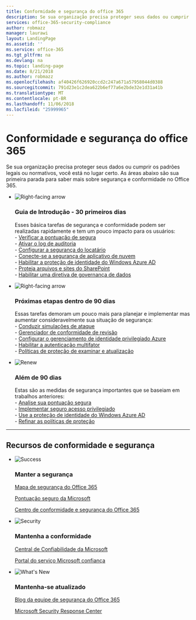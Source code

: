 ```yaml
---
title: Conformidade e segurança do office 365
description: Se sua organização precisa proteger seus dados ou cumprir os padrões legais ou normativos, você está no lugar certo. Aqui, você pode aprender sobre segurança e conformidade no Office 365
services: office-365-security-compliance
author: robmazz
manager: laurawi
layout: LandingPage
ms.assetid: ''
ms.service: office-365
ms.tgt_pltfrm: na
ms.devlang: na
ms.topic: landing-page
ms.date: 8/21/2018
ms.author: robmazz
ms.openlocfilehash: af40426f626920ccd2c247a671a57958044d0388
ms.sourcegitcommit: 791d23e1c2dea622b6ef77a6e2bde32e1d31a41b
ms.translationtype: MT
ms.contentlocale: pt-BR
ms.lasthandoff: 11/06/2018
ms.locfileid: "25999965"
---
```

# <a name="office-365-security-and-compliance"></a>Conformidade e segurança do office 365

Se sua organização precisa proteger seus dados ou cumprir os padrões legais ou normativos, você está no lugar certo. As áreas abaixo são sua primeira parada para saber mais sobre segurança e conformidade no Office 365.

<ul class="cardsF panelContent">
    <li>
        <div class="cardSize">
            <div class="cardPadding">
                <div class="card">
                    <div class="cardImageOuter">
                        <div class="cardImage">
                            <img src="https://docs.microsoft.com/office/media/icons/caret-right-blue.svg" alt="Right-facing arrow" />
                        </div>
                    </div>
                    <div class="cardText">
                        <h3>Guia de Introdução - 30 primeiros dias</h3>
                <p>Esses básica tarefas de segurança e conformidade podem ser realizadas rapidamente e tem um pouco impacto para os usuários: <br> - <a href="office-365-secure-score.md" target="_blank">Verificar a pontuação de segura</a> <br> - <a href="search-the-audit-log-in-security-and-compliance.md">Ativar o log de auditoria</a> <br> - <a href="tenant-wide-setup-for-increased-security.md">Configurar a segurança do locatário</a> <br> - <a href="https://docs.microsoft.com/cloud-app-security/connect-office-365-to-microsoft-cloud-app-security">Conecte-se a segurança de aplicativo de nuvem</a> <br> - <a href="https://docs.microsoft.com/azure/active-directory/active-directory-identityprotection-enable">Habilitar a proteção de identidade do Windows Azure AD</a> <br> - <a href="https://docs.microsoft.com/office365/enterprise/secure-sharepoint-online-sites-and-files">Proteja arquivos e sites do SharePoint</a> <br> - <a href="configure-supervision-policies.md">Habilitar uma diretiva de governança de dados</a> </p>
                    </div>
                </div>
            </div>
        </div>
    </li>
    <li>
        <div class="cardSize">
            <div class="cardPadding">
                <div class="card">
                    <div class="cardImageOuter">
                        <div class="cardImage">
                            <img src="https://docs.microsoft.com/office/media/icons/caret-right-blue.svg" alt="Right-facing arrow" />
                        </div>
                    </div>
                    <div class="cardText">
                        <h3>Próximas etapas dentro de 90 dias</h3>
                        <p>Essas tarefas demoram um pouco mais para planejar e implementar mas aumentar consideravelmente sua situação de segurança: <br> - <a href="attack-simulator.md">Conduzir simulações de ataque</a> <br> - <a href="meet-data-protection-and-regulatory-reqs-using-microsoft-cloud.md">Gerenciador de conformidade de revisão</a> <br> - <a href="https://docs.microsoft.com/azure/active-directory/privileged-identity-management/pim-configure">Configurar o gerenciamento de identidade privilegiado Azure</a> <br> - <a href="https://docs.microsoft.com/azure/active-directory/authentication/concept-mfa-howitworks">Habilitar a autenticação multifator</a> <br> - <a href="protect-against-threats.md">Políticas de proteção de examinar e atualização</a> </p>
                    </div>
                </div>
            </div>
        </div>
    </li>
    <li>
        <div class="cardSize">
            <div class="cardPadding">
                <div class="card">
                    <div class="cardImageOuter">
                        <div class="cardImage">
                            <img src="https://docs.microsoft.com/office/media/icons/renew.svg" alt="Renew" />
                        </div>
                    </div>
                    <div class="cardText">
                        <h3>Além de 90 dias</h3>
                        <p>Estas são as medidas de segurança importantes que se baseiam em trabalhos anteriores:<br>
                        - <a href="https://securescore.office.com" target="_blank">Analise sua pontuação segura</a><br>
                        - <a href="https://docs.microsoft.com/windows-server/identity/securing-privileged-access/securing-privileged-access">Implementar seguro acesso privilegiado</a><br>
                        - <a href="https://docs.microsoft.com/azure/active-directory/active-directory-identityprotection">Use a proteção de identidade do Windows Azure AD</a><br>
                        - <a href="protect-against-threats.md">Refinar as políticas de proteção</a><br></p>
                    </div>
                </div>
            </div>
        </div>
    </li>
</ul>

<hr>
<h2>Recursos de conformidade e segurança</h2>

<ul class="panelContent cardsF">
    <li>
        <div class="cardSize">
            <div class="cardPadding">
                <div class="card">
                    <div class="cardImageOuter">
                        <div class="cardImage">
                            <img src="https://docs.microsoft.com/office/media/icons/success-blue.svg" alt="Success" data-linktype="external">
                        </div>
                    </div>
                    <div class="cardText">
                        <h3>Manter a segurança</h3>
                        <p><a href="security-roadmap.md">Mapa de segurança do Office 365</a></p>
                        <p><a href="https://securescore.microsoft.com" target="_blank">Pontuação seguro da Microsoft</a></p>
                        <p><a href="https://protection.office.com" target="_blank">Centro de conformidade e segurança do Office 365</a></p>
                    </div>
                </div>
            </div>
        </div>
    </li>
    <li>
        <div class="cardSize">
            <div class="cardPadding">
                <div class="card">
                    <div class="cardImageOuter">
                        <div class="cardImage">
                            <img src="https://docs.microsoft.com/office/media/icons/security-blue.svg" alt="Security" data-linktype="external">
                        </div>
                    </div>
                    <div class="cardText">
                        <h3>Mantenha a conformidade</h3>
                        <p><a href="https://www.microsoft.com/trustcenter" target="_blank">Central de Confiabilidade da Microsoft</a></p>
                        <p><a href="https://servicetrust.microsoft.com" target="_blank">Portal do serviço Microsoft confiança</a></p>
                    </div>
                </div>
            </div>
        </div>
    </li>
    <li>
        <div class="cardSize">
            <div class="cardPadding">
                <div class="card">
                    <div class="cardImageOuter">
                        <div class="cardImage">
                            <img src="https://docs.microsoft.com/office/media/icons/whats-new-megaphone-blue.svg" alt="What's New" data-linktype="external">
                        </div>
                    </div>
                    <div class="cardText">
                        <h3>Mantenha-se atualizado</h3>
                        <p><a href="https://blogs.technet.microsoft.com/office365security" target="_blank">Blog da equipe de segurança do Office 365</a></p>
                        <p><a href="https://www.microsoft.com/msrc" target="_blank">Microsoft Security Response Center</a></p>
                    </div>
                </div>
            </div>
        </div>
    </li>
</ul>